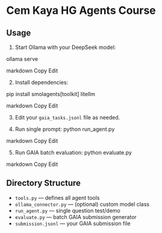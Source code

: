 # Cem Kaya HG Agents Course

## Usage

1. Start Ollama with your DeepSeek model:

ollama serve

markdown
Copy
Edit

2. Install dependencies:

pip install smolagents[toolkit] litellm

markdown
Copy
Edit

3. Edit your `gaia_tasks.jsonl` file as needed.

4. Run single prompt:
python run_agent.py

markdown
Copy
Edit

5. Run GAIA batch evaluation:
python evaluate.py

markdown
Copy
Edit

## Directory Structure

- `tools.py` — defines all agent tools
- `ollama_connector.py` — (optional) custom model class
- `run_agent.py` — single question test/demo
- `evaluate.py` — batch GAIA submission generator
- `submission.jsonl` — your GAIA submission file
